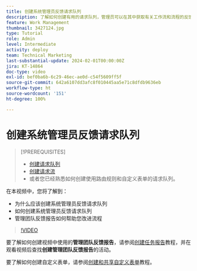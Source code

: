 ```yaml
---
title: 创建系统管理员反馈请求队列
description: 了解如何创建有用的请求队列，管理员可以在其中获取有关工作流和流程的反馈。
feature: Work Management
thumbnail: 3427124.jpg
type: Tutorial
role: Admin
level: Intermediate
activity: deploy
team: Technical Marketing
last-substantial-update: 2024-02-01T00:00:00Z
jira: KT-14864
doc-type: video
exl-id: bef0ba6b-6c29-46ec-ae0d-c54f5609ff5f
source-git-commit: 642a6107dd3afc8f010445aa5e71c8dfdb9636eb
workflow-type: ht
source-wordcount: '151'
ht-degree: 100%

---
```


# 创建系统管理员反馈请求队列

>[!PREREQUISITES]
>
>* [创建请求队列](https://experienceleague.adobe.com/docs/workfront-learn/tutorials-workfront/manage-work/request-queues/create-a-request-queue.html)
>* [创建请求流](https://experienceleague.adobe.com/docs/workfront-learn/tutorials-workfront/manage-work/request-queues/create-a-request-flow.html)
>* 或者您已经熟悉如何创建使用路由规则和自定义表单的请求队列。


在本视频中，您将了解到：

* 为什么应该创建系统管理员反馈请求队列
* 如何创建系统管理员反馈请求队列
* 管理团队反馈报告如何帮助您改进流程

>[!VIDEO](https://video.tv.adobe.com/v/3427124/?quality=12&learn=on)

要了解如何创建视频中使用的&#x200B;**管理团队反馈报告**，请参阅[创建任务报告](https://experienceleague.adobe.com/docs/workfront-learn/tutorials-workfront/reporting/basic-reporting/create-a-task-report.html?lang=zh-Hans)教程，并在观看视频后查找&#x200B;**创建管理团队反馈报告**&#x200B;的活动。

要了解如何创建自定义表单，请参阅[创建和共享自定义表单](https://experienceleague.adobe.com/docs/workfront-learn/tutorials-workfront/custom-data/custom-forms/custom-forms-creating-and-sharing-a-custom-form.html)教程。
